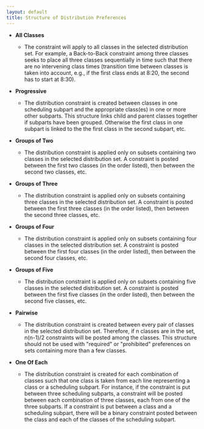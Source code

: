 ```yaml
---
layout: default
title: Structure of Distribution Preferences
---
```



* **All Classes**
	* The constraint will apply to all classes in the selected distribution set. For example, a Back-to-Back constraint among three classes seeks to place all three classes sequentially in time such that there are no intervening class times (transition time between classes is taken into account, e.g., if the first class ends at 8:20, the second has to start at 8:30).

* **Progressive**
	* The distribution constraint is created between classes in one scheduling subpart and the appropriate class(es) in one or more other subparts. This structure links child and parent classes together if subparts have been grouped. Otherwise the first class in one subpart is linked to the the first class in the second subpart, etc.

* **Groups of Two**
	* The distribution constraint is applied only on subsets containing two classes in the selected distribution set. A constraint is posted between the first two classes (in the order listed), then between the second two classes, etc.

* **Groups of Three**
	* The distribution constraint is applied only on subsets containing three classes in the selected distribution set. A constraint is posted between the first three classes (in the order listed), then between the second three classes, etc.

* **Groups of Four**
	* The distribution constraint is applied only on subsets containing four classes in the selected distribution set. A constraint is posted between the first four classes (in the order listed), then between the second four classes, etc.

* **Groups of Five**
	* The distribution constraint is applied only on subsets containing five classes in the selected distribution set. A constraint is posted between the first five classes (in the order listed), then between the second five classes, etc.

* **Pairwise**
	* The distribution constraint is created between every pair of classes in the selected distribution set. Therefore, if n classes are in the set, n(n-1)/2 constraints will be posted among the classes. This structure should not be used with "required" or "prohibited" preferences on sets containing more than a few classes.

* **One Of Each**
	* The distribution constraint is created for each combination of classes such that one class is taken from each line representing a class or a scheduling subpart. For instance, if the constraint is put between three scheduling subparts, a constraint will be posted between each combination of three classes, each from one of the three subparts. If a constraint is put between a class and a scheduling subpart, there will be a binary constraint posted between the class and each of the classes of the scheduling subpart.